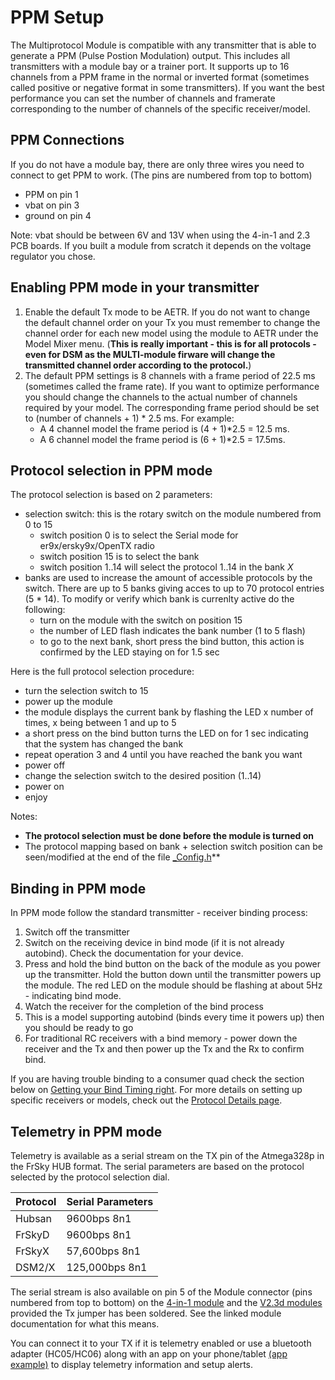 # PPM Setup

The Multiprotocol Module is compatible with any transmitter that is able to generate a PPM (Pulse Postion Modulation) output.  This includes all transmitters with a module bay or a trainer port.  It supports up to 16 channels from a PPM frame in the normal or inverted format (sometimes called positive or negative format in some transmitters).
If you want the best performance you can set the number of channels and framerate corresponding to the number of channels of the specific receiver/model.

## PPM Connections
If you do not have a module bay, there are only three wires you need to connect to get PPM to work.  (The pins are numbered from top to bottom) 
- PPM on pin 1
- vbat on pin 3
- ground on pin 4  

Note: vbat should be between 6V and 13V when using the 4-in-1 and 2.3 PCB boards. If you built a module from scratch it depends on the voltage regulator you chose.


## Enabling PPM mode in your transmitter

1. Enable the default Tx mode to be AETR. If you do not want to change the default channel order on your Tx you must remember to change the channel order for each new model using the module to AETR under the Model Mixer menu. (**This is really important - this is for all protocols - even for DSM as the MULTI-module firware will change the transmitted channel order according to the protocol.**)  
1. The default PPM settings is 8 channels with a frame period of 22.5 ms (sometimes called the frame rate).  If you want to optimize performance you should change the channels to the actual number of channels required by your model.  The corresponding frame period should be set to (number of channels + 1) * 2.5 ms.  For example:
    - A 4 channel model the frame period is (4 + 1)*2.5 = 12.5 ms.
    - A 6 channel model the frame period is (6 + 1)*2.5 = 17.5ms. 
    
## Protocol selection in PPM mode

The protocol selection is based on 2 parameters:
  * selection switch: this is the rotary switch on the module numbered from 0 to 15
      - switch position 0 is to select the Serial mode for er9x/ersky9x/OpenTX radio
      - switch position 15 is to select the bank
	  - switch position 1..14 will select the protocol 1..14 in the bank *X*
  * banks are used to increase the amount of accessible protocols by the switch. There are up to 5 banks giving acces to up to 70 protocol entries (5 * 14).  To modify or verify which bank is currenlty active do the following:
      - turn on the module with the switch on position 15
      - the number of LED flash indicates the bank number (1 to 5 flash)
	  - to go to the next bank, short press the bind button, this action is confirmed by the LED staying on for 1.5 sec

Here is the full protocol selection procedure:
  * turn the selection switch to 15
  * power up the module
  * the module displays the current bank by flashing the LED x number of times, x being between 1 and up to 5
  * a short press on the bind button turns the LED on for 1 sec indicating that the system has changed the bank
  * repeat operation 3 and 4 until you have reached the bank you want
  * power off
  * change the selection switch to the desired position (1..14)
  * power on
  * enjoy

Notes:
  * **The protocol selection must be done before the module is turned on**
  * The protocol mapping based on bank + selection switch position can be seen/modified at the end of the file [_Config.h](/Multiprotocol/_Config.h)**

## Binding in PPM mode

In PPM mode follow the standard transmitter - receiver binding process: 
 1. Switch off the transmitter
 1. Switch on the receiving device in bind mode (if it is not already autobind). Check the documentation for your device.
 1. Press and hold the bind button on the back of the module as you power up the transmitter. Hold the button down until the transmitter powers up the module. The red LED on the module should be flashing at about 5Hz - indicating bind mode.
 1. Watch the receiver for the completion of the bind process
 1. This is a model supporting autobind (binds every time it powers up) then you should be ready to go
 1. For traditional RC receivers with a bind memory - power down the receiver and the Tx and then power up the Tx and the Rx to confirm bind.

If you are having trouble binding to a consumer quad check the section below on [Getting your Bind Timing right](Bind_Timing.md). For more details on setting up specific receivers or models, check out the [Protocol Details page](Protocol_Details.md).

## Telemetry in PPM mode

Telemetry is available as a serial stream on the TX pin of the Atmega328p in the FrSky HUB format. The serial parameters are based on the protocol selected by the protocol selection dial. 

Protocol|Serial Parameters
---|---
Hubsan|9600bps 8n1
FrSkyD|9600bps 8n1
FrSkyX|57,600bps 8n1
DSM2/X|125,000bps 8n1

The serial stream is also available on pin 5 of the Module connector (pins numbered from top to bottom) on the [4-in-1 module](Module_BG_4-in-1.md) and the [V2.3d modules](Module_Build_yourself_PCB.md#atmega-board-v23d) provided the Tx jumper has been soldered.  See the linked module documentation for what this means. 

You can connect it to your TX if it is telemetry enabled or use a bluetooth adapter (HC05/HC06) along with an app on your phone/tablet [(app example)](https://play.google.com/store/apps/details?id=biz.onomato.frskydash&hl=fr) to display telemetry information and setup alerts.
